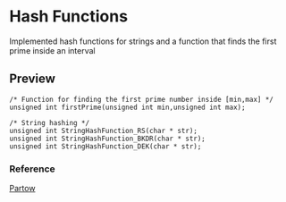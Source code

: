 # Hash Functions
Implemented hash functions for strings and a function that finds the first prime inside an interval


## Preview
```
/* Function for finding the first prime number inside [min,max] */
unsigned int firstPrime(unsigned int min,unsigned int max);

/* String hashing */
unsigned int StringHashFunction_RS(char * str);
unsigned int StringHashFunction_BKDR(char * str);
unsigned int StringHashFunction_DEK(char * str);
```


### Reference
[Partow]( http://www.partow.net/programming/hashfunctions/index.html)


